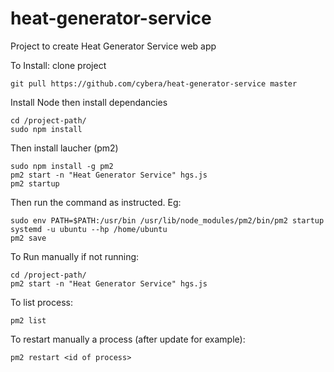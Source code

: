 # heat-generator-service
Project to create Heat Generator Service web app


To Install:
clone project
```
git pull https://github.com/cybera/heat-generator-service master
```
Install Node then install dependancies
```
cd /project-path/
sudo npm install  
```
Then install laucher (pm2)
```
sudo npm install -g pm2 
pm2 start -n "Heat Generator Service" hgs.js
pm2 startup
```
Then run the command as instructed. Eg:
```
sudo env PATH=$PATH:/usr/bin /usr/lib/node_modules/pm2/bin/pm2 startup systemd -u ubuntu --hp /home/ubuntu
pm2 save
```

To Run manually if not running:
```
cd /project-path/
pm2 start -n "Heat Generator Service" hgs.js
```
To list process:
```
pm2 list
```
To restart manually a process (after update for example):
```
pm2 restart <id of process>
```